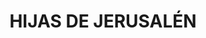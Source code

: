 ---
capo: 0
id: 84
lang: es-es
step: pre
subtitle: ''
tags:
- com
- pan
title: HIJAS DE JERUSALÉN
---